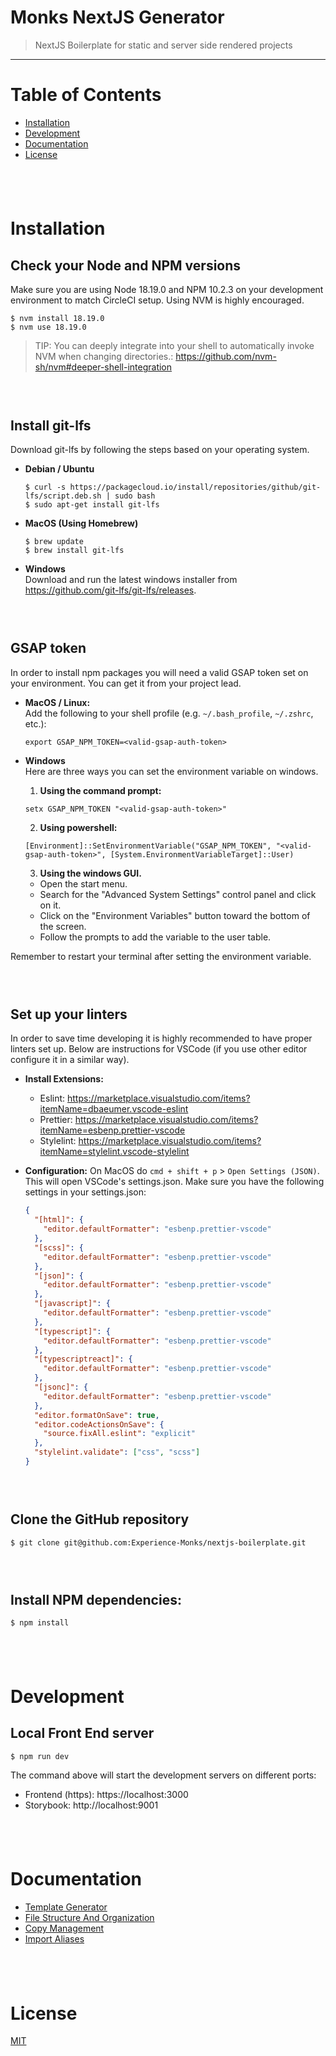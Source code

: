 # Monks NextJS Generator

> NextJS Boilerplate for static and server side rendered projects

---

# Table of Contents

- [Installation](#installation)
- [Development](#development)
- [Documentation](#documentation)
- [License](#license)

## &nbsp;

# Installation

## Check your Node and NPM versions

Make sure you are using Node 18.19.0 and NPM 10.2.3 on your development environment to match CircleCI setup. Using NVM is highly encouraged.

```properties
$ nvm install 18.19.0
$ nvm use 18.19.0
```

> TIP: You can deeply integrate into your shell to automatically invoke NVM when changing directories.: https://github.com/nvm-sh/nvm#deeper-shell-integration

### &nbsp;

## Install git-lfs

Download git-lfs by following the steps based on your operating system.

- **Debian / Ubuntu**

  ```properties
  $ curl -s https://packagecloud.io/install/repositories/github/git-lfs/script.deb.sh | sudo bash
  $ sudo apt-get install git-lfs
  ```

- **MacOS (Using Homebrew)**

  ```properties
  $ brew update
  $ brew install git-lfs
  ```

- **Windows**  
  Download and run the latest windows installer from https://github.com/git-lfs/git-lfs/releases.

### &nbsp;

## GSAP token

In order to install npm packages you will need a valid GSAP token set on your environment. You can get it from your project lead.

- **MacOS / Linux:**  
  Add the following to your shell profile (e.g. `~/.bash_profile`, `~/.zshrc`, etc.):

  ```properties
  export GSAP_NPM_TOKEN=<valid-gsap-auth-token>
  ```

- **Windows**  
  Here are three ways you can set the environment variable on windows.

  1. **Using the command prompt:**

  ```properties
  setx GSAP_NPM_TOKEN "<valid-gsap-auth-token>"
  ```

  2. **Using powershell:**

  ```properties
  [Environment]::SetEnvironmentVariable("GSAP_NPM_TOKEN", "<valid-gsap-auth-token>", [System.EnvironmentVariableTarget]::User)
  ```

  3. **Using the windows GUI.**

  - Open the start menu.
  - Search for the "Advanced System Settings" control panel and click on it.
  - Click on the "Environment Variables" button toward the bottom of the screen.
  - Follow the prompts to add the variable to the user table.

Remember to restart your terminal after setting the environment variable.

### &nbsp;

## Set up your linters

In order to save time developing it is highly recommended to have proper linters set up. Below are instructions for VSCode (if you use other editor configure it in a similar way).

- **Install Extensions:**
  - Eslint: https://marketplace.visualstudio.com/items?itemName=dbaeumer.vscode-eslint
  - Prettier: https://marketplace.visualstudio.com/items?itemName=esbenp.prettier-vscode
  - Stylelint: https://marketplace.visualstudio.com/items?itemName=stylelint.vscode-stylelint
    &nbsp;
- **Configuration:**
  On MacOS do `cmd + shift + p` > `Open Settings (JSON)`. This will open VSCode's settings.json.
  Make sure you have the following settings in your settings.json:

  ```json
  {
    "[html]": {
      "editor.defaultFormatter": "esbenp.prettier-vscode"
    },
    "[scss]": {
      "editor.defaultFormatter": "esbenp.prettier-vscode"
    },
    "[json]": {
      "editor.defaultFormatter": "esbenp.prettier-vscode"
    },
    "[javascript]": {
      "editor.defaultFormatter": "esbenp.prettier-vscode"
    },
    "[typescript]": {
      "editor.defaultFormatter": "esbenp.prettier-vscode"
    },
    "[typescriptreact]": {
      "editor.defaultFormatter": "esbenp.prettier-vscode"
    },
    "[jsonc]": {
      "editor.defaultFormatter": "esbenp.prettier-vscode"
    },
    "editor.formatOnSave": true,
    "editor.codeActionsOnSave": {
      "source.fixAll.eslint": "explicit"
    },
    "stylelint.validate": ["css", "scss"]
  }
  ```

### &nbsp;

## Clone the GitHub repository

```properties
$ git clone git@github.com:Experience-Monks/nextjs-boilerplate.git
```

### &nbsp;

## Install NPM dependencies:

```properties
$ npm install
```

## &nbsp;

# Development

## Local Front End server

```properties
$ npm run dev
```

The command above will start the development servers on different ports:

- Frontend (https): https://localhost:3000
- Storybook: http://localhost:9001

## &nbsp;

# Documentation

- [Template Generator](./docs/template-generator.md)
- [File Structure And Organization](./docs/file-structure-and-organization.md)
- [Copy Management](./docs/copy-management.md)
- [Import Aliases](./docs/import-aliases.md)

## &nbsp;

# License

[MIT](LICENSE)

